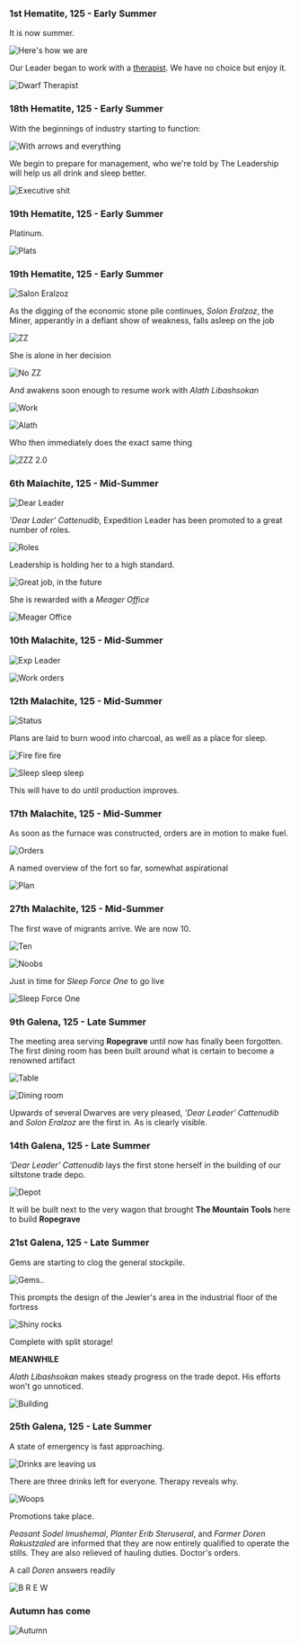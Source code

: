### 1st Hematite, 125 - Early Summer

It is now summer.

![Here's how we are](http://f.cl.ly/items/0R2r1S1P1k320c1i453e/Image%202014-07-29%20at%203.01.42%20AM.png)

Our Leader began to work with a [therapist](http://www.bay12forums.com/smf/index.php?topic=128960.msg5519025#msg5519025).
We have no choice but enjoy it.

![Dwarf Therapist](http://pixxx.wtf.cat/image/401E471Q0s2m/Image%202014-07-29%20at%203.04.06%20AM.png)

### 18th Hematite, 125 - Early Summer

With the beginnings of industry starting to function:

![With arrows and everything](http://pixxx.wtf.cat/image/0Z0m3Z2Z302S/2014-07-29%20at%203.28%20AM.png)

We begin to prepare for management, who we're told by The Leadership will help us all drink and sleep better.

![Executive shit](http://pixxx.wtf.cat/image/0R0E2Q2m3J46/download/Image%202014-07-29%20at%203.26.55%20AM.png)

### 19th Hematite, 125 - Early Summer

Platinum.

![Plats](http://pixxx.wtf.cat/image/1k0B0o12230i/Image%202014-07-29%20at%203.34.12%20AM.png)

### 19th Hematite, 125 - Early Summer

![Salon Eralzoz](http://pixxx.wtf.cat/image/1X1c46470M3W/Image%202014-07-29%20at%203.44.01%20AM.png)

As the digging of the economic stone pile continues, *Solon Eralzoz*, the Miner, apperantly in a defiant show of weakness,
falls asleep on the job

![ZZ](http://pixxx.wtf.cat/image/021n3e0j2E25/Image%202014-07-29%20at%203.40.15%20AM.png)

She is alone in her decision

![No ZZ](http://pixxx.wtf.cat/image/3b1p0A3B2X17/Image%202014-07-29%20at%203.42.53%20AM.png)

And awakens soon enough to resume work with *Alath Libashsokan*

![Work](http://pixxx.wtf.cat/image/3f2y1V332F1s/Image%202014-07-29%20at%203.45.14%20AM.png)

![Alath](http://pixxx.wtf.cat/image/3m293y0m1C34/Image%202014-07-29%20at%203.46.51%20AM.png)

Who then immediately does the exact same thing

![ZZZ 2.0](http://pixxx.wtf.cat/image/1a3y1L0g3k3o/Image%202014-07-29%20at%203.47.35%20AM.png)

### 6th Malachite, 125 - Mid-Summer

![Dear Leader](http://pixxx.wtf.cat/image/3z3m1f1K2I38/Image%202014-07-29%20at%203.55.13%20AM.png)

*'Dear Lader' Cattenudib*, Expedition Leader has been promoted to a great number of roles.

![Roles](http://f.cl.ly/items/280c010j0i3p2I330I20/Image%202014-07-29%20at%203.52.56%20AM.png)

Leadership is holding her to a high standard.

![Great job, in the future](http://f.cl.ly/items/3z2T1L3n0Z0S0Z1n3B3r/Image%202014-07-29%20at%203.53.13%20AM.png)

She is rewarded with a *Meager Office*

![Meager Office](http://pixxx.wtf.cat/image/3y0P1c002X0g/Image%202014-07-29%20at%203.52.18%20AM.png)

### 10th Malachite, 125 - Mid-Summer

![Exp Leader](http://pixxx.wtf.cat/image/171B2x2y3u0T/Image%202014-07-29%20at%204.02.19%20AM.png)

![Work orders](http://pixxx.wtf.cat/image/1l3P2B3d1C27/Image%202014-07-29%20at%204.04.28%20AM.png)

### 12th Malachite, 125 - Mid-Summer

![Status](http://pixxx.wtf.cat/image/1L2a2G1w0m0L/Image%202014-07-29%20at%204.05.32%20AM.png)

Plans are laid to burn wood into charcoal, as well as a place for sleep.

![Fire fire fire](http://pixxx.wtf.cat/image/0P2A2H0U1s0X/Image%202014-07-30%20at%203.08.53%20AM.png)

![Sleep sleep sleep](http://pixxx.wtf.cat/image/3f301O2q3N0v/Image%202014-07-30%20at%203.10.06%20AM.png)

This will have to do until production improves.

### 17th Malachite, 125 - Mid-Summer

As soon as the furnace was constructed, orders are in motion to make fuel.

![Orders](http://pixxx.wtf.cat/image/2g1f3S1n2A2D/Image%202014-07-30%20at%203.13.43%20AM.png)

A named overview of the fort so far, somewhat aspirational

![Plan](http://pixxx.wtf.cat/image/0H2m3i0h2T40/Image%202014-07-30%20at%203.17.44%20AM.png)

### 27th Malachite, 125 - Mid-Summer

The first wave of migrants arrive. We are now 10.

![Ten](http://pixxx.wtf.cat/image/1h0H0y0f0m1k/Image%202014-07-30%20at%203.21.45%20AM.png)

![Noobs](http://pixxx.wtf.cat/image/2N1b0w1t0U41/Image%202014-07-30%20at%203.25.51%20AM.png)

Just in time for *Sleep Force One* to go live

![Sleep Force One](http://pixxx.wtf.cat/image/3X1F3g33403t/Image%202014-07-30%20at%203.23.01%20AM.png)

### 9th Galena, 125 - Late Summer

The meeting area serving **Ropegrave** until now has finally been forgotten. The first dining room
has been built around what is certain to become a renowned artifact

![Table](http://pixxx.wtf.cat/image/2F410a2x2c1D/Image%202014-07-30%20at%203.33.48%20AM.png)

![Dining room](http://pixxx.wtf.cat/image/3d2P2N0t0G2e/Image%202014-07-30%20at%203.32.04%20AM.png)

Upwards of several Dwarves are very pleased, *'Dear Leader' Cattenudib* and *Solon Eralzoz* are the first
in. As is clearly visible.

### 14th Galena, 125 - Late Summer

*'Dear Leader' Cattenudib* lays the first stone herself in the building of our siltstone trade depo.

![Depot](http://pixxx.wtf.cat/image/312q23091818/Image%202014-07-30%20at%203.39.42%20AM.png)

It will be built next to the very wagon that brought **The Mountain Tools** here to build **Ropegrave**

### 21st Galena, 125 - Late Summer

Gems are starting to clog the general stockpile.

![Gems..](http://pixxx.wtf.cat/image/1l150d181B3s/Image%202014-07-30%20at%203.45.52%20AM.png)

This prompts the design of the Jewler's area in the industrial floor of the fortress

![Shiny rocks](http://pixxx.wtf.cat/image/1n2T2P1m3y1d/Image%202014-07-30%20at%203.46.43%20AM.png)

Complete with split storage!

**MEANWHILE**

*Alath Libashsokan* makes steady progress on the trade depot. His efforts won't go unnoticed.

![Building](http://pixxx.wtf.cat/image/1M3a3L401B42/Image%202014-07-30%20at%203.48.44%20AM.png)


### 25th Galena, 125 - Late Summer

A state of emergency is fast approaching.

![Drinks are leaving us](http://pixxx.wtf.cat/image/0L2o3l011t1z/Image%202014-07-30%20at%203.52.28%20AM.png)

There are three drinks left for everyone. Therapy reveals why.

![Woops](http://pixxx.wtf.cat/image/2h3C1O3A3R3s/Image%202014-07-30%20at%203.53.37%20AM.png)

Promotions take place.

*Peasant Sodel Imushemal*, *Planter Erib Steruseral*, and *Farmer Doren Rakustzaled* are informed that they are now
entirely qualified to operate the stills. They are also relieved of hauling duties. Doctor's orders.

A call *Doren* answers readily

![B R E W](http://pixxx.wtf.cat/image/2P2H3v1Z0w3z/Image%202014-07-30%20at%203.59.32%20AM.png)

### Autumn has come

![Autumn](http://pixxx.wtf.cat/image/1c1D0P221z41/Image%202014-07-30%20at%204.01.20%20AM.png)

